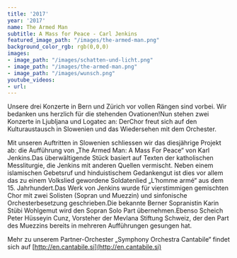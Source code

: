 ```yaml
---
title: '2017'
year: '2017'
name: The Armed Man
subtitle: A Mass for Peace - Carl Jenkins
featured_image_path: "/images/the-armed-man.png"
background_color_rgb: rgb(0,0,0)
images:
- image_path: "/images/schatten-und-licht.png"
- image_path: "/images/the-armed-man.png"
- image_path: "/images/wunsch.png"
youtube_videos:
- url: 
---
```


Unsere drei Konzerte in Bern und Zürich vor vollen Rängen sind vorbei. Wir bedanken uns herzlich für die stehenden Ovationen!Nun stehen zwei Konzerte in Ljubljana und Logatec an: DerChor freut sich auf den Kulturaustausch in Slowenien und das Wiedersehen mit dem Orchester.

Mit unseren Auftritten in Slowenien schliessen wir das diesjährige Projekt ab: die Aufführung von „The Armed Man: A Mass For Peace“ von Karl Jenkins.Das überwältigende Stück basiert auf Texten der katholischen Messliturgie, die Jenkins mit anderen Quellen vermischt. Neben einem islamischen Gebetsruf und hinduistischem Gedankengut ist dies vor allem das zu einem Volkslied gewordene Soldatenlied „L’homme armé“ aus dem 15. Jahrhundert.Das Werk von Jenkins wurde für vierstimmigen gemischten Chor mit zwei Solisten (Sopran und Muezzin) und sinfonische Orchesterbesetzung geschrieben.Die bekannte Berner Sopranistin Karin Stübi Wohlgemut wird den Sopran Solo Part übernehmen.Ebenso Scheich Peter Hüsseyin Cunz, Vorsteher der Mevlana Stiftung Schweiz, der den Part des Muezzins bereits in mehreren Aufführungen gesungen hat.

Mehr zu unserem Partner-Orchester „Symphony Orchestra Cantabile“ findet sich auf [http://en.cantabile.si](http://en.cantabile.si)